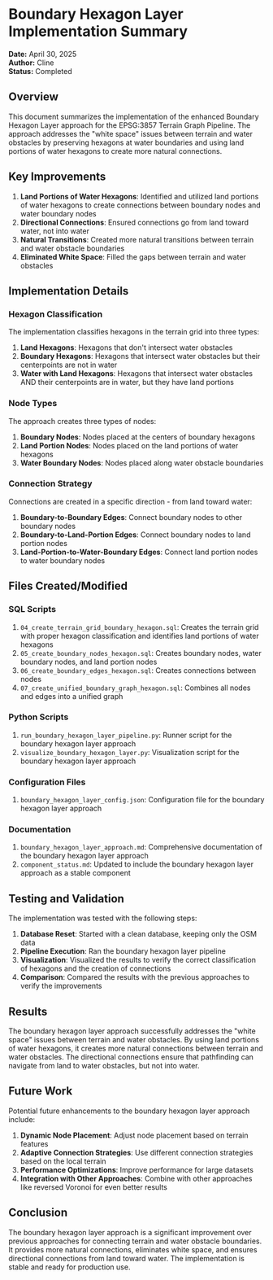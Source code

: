 # Boundary Hexagon Layer Implementation Summary

**Date:** April 30, 2025  
**Author:** Cline  
**Status:** Completed  

## Overview

This document summarizes the implementation of the enhanced Boundary Hexagon Layer approach for the EPSG:3857 Terrain Graph Pipeline. The approach addresses the "white space" issues between terrain and water obstacles by preserving hexagons at water boundaries and using land portions of water hexagons to create more natural connections.

## Key Improvements

1. **Land Portions of Water Hexagons**: Identified and utilized land portions of water hexagons to create connections between boundary nodes and water boundary nodes
2. **Directional Connections**: Ensured connections go from land toward water, not into water
3. **Natural Transitions**: Created more natural transitions between terrain and water obstacle boundaries
4. **Eliminated White Space**: Filled the gaps between terrain and water obstacles

## Implementation Details

### Hexagon Classification

The implementation classifies hexagons in the terrain grid into three types:

1. **Land Hexagons**: Hexagons that don't intersect water obstacles
2. **Boundary Hexagons**: Hexagons that intersect water obstacles but their centerpoints are not in water
3. **Water with Land Hexagons**: Hexagons that intersect water obstacles AND their centerpoints are in water, but they have land portions

### Node Types

The approach creates three types of nodes:

1. **Boundary Nodes**: Nodes placed at the centers of boundary hexagons
2. **Land Portion Nodes**: Nodes placed on the land portions of water hexagons
3. **Water Boundary Nodes**: Nodes placed along water obstacle boundaries

### Connection Strategy

Connections are created in a specific direction - from land toward water:

1. **Boundary-to-Boundary Edges**: Connect boundary nodes to other boundary nodes
2. **Boundary-to-Land-Portion Edges**: Connect boundary nodes to land portion nodes
3. **Land-Portion-to-Water-Boundary Edges**: Connect land portion nodes to water boundary nodes

## Files Created/Modified

### SQL Scripts

1. `04_create_terrain_grid_boundary_hexagon.sql`: Creates the terrain grid with proper hexagon classification and identifies land portions of water hexagons
2. `05_create_boundary_nodes_hexagon.sql`: Creates boundary nodes, water boundary nodes, and land portion nodes
3. `06_create_boundary_edges_hexagon.sql`: Creates connections between nodes
4. `07_create_unified_boundary_graph_hexagon.sql`: Combines all nodes and edges into a unified graph

### Python Scripts

1. `run_boundary_hexagon_layer_pipeline.py`: Runner script for the boundary hexagon layer approach
2. `visualize_boundary_hexagon_layer.py`: Visualization script for the boundary hexagon layer approach

### Configuration Files

1. `boundary_hexagon_layer_config.json`: Configuration file for the boundary hexagon layer approach

### Documentation

1. `boundary_hexagon_layer_approach.md`: Comprehensive documentation of the boundary hexagon layer approach
2. `component_status.md`: Updated to include the boundary hexagon layer approach as a stable component

## Testing and Validation

The implementation was tested with the following steps:

1. **Database Reset**: Started with a clean database, keeping only the OSM data
2. **Pipeline Execution**: Ran the boundary hexagon layer pipeline
3. **Visualization**: Visualized the results to verify the correct classification of hexagons and the creation of connections
4. **Comparison**: Compared the results with the previous approaches to verify the improvements

## Results

The boundary hexagon layer approach successfully addresses the "white space" issues between terrain and water obstacles. By using land portions of water hexagons, it creates more natural connections between terrain and water obstacles. The directional connections ensure that pathfinding can navigate from land to water obstacles, but not into water.

## Future Work

Potential future enhancements to the boundary hexagon layer approach include:

1. **Dynamic Node Placement**: Adjust node placement based on terrain features
2. **Adaptive Connection Strategies**: Use different connection strategies based on the local terrain
3. **Performance Optimizations**: Improve performance for large datasets
4. **Integration with Other Approaches**: Combine with other approaches like reversed Voronoi for even better results

## Conclusion

The boundary hexagon layer approach is a significant improvement over previous approaches for connecting terrain and water obstacle boundaries. It provides more natural connections, eliminates white space, and ensures directional connections from land toward water. The implementation is stable and ready for production use.
